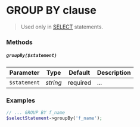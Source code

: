 # GROUP BY clause

> Used only in [SELECT](https://github.com/FaaPz/Slim-PDO/blob/master/docs/Statement/SELECT.md) statements.

### Methods

##### `groupBy($statement)`

Parameter | Type | Default | Description
--- | --- | --- | ---
`$statement` | *string* | required | ...

### Examples

```php
// ... GROUP BY f_name
$selectStatement->groupBy('f_name');
```
